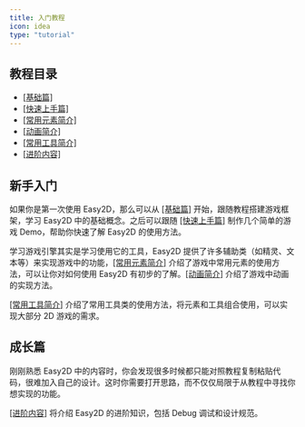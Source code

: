```yaml
---
title: 入门教程
icon: idea
type: "tutorial"
---
```


## 教程目录

- [[基础篇]](/tutorial/base.html)
- [[快速上手篇]](/tutorial/demo/)
- [[常用元素简介]](/tutorial/common/)
- [[动画简介]](/tutorial/action/)
- [[常用工具简介]](/tutorial/tools.html)
- [[进阶内容]](/tutorial/advanced.html)

## 新手入门

如果你是第一次使用 Easy2D，那么可以从 [[基础篇]](/tutorial/base.html) 开始，跟随教程搭建游戏框架，学习 Easy2D 中的基础概念。之后可以跟随 [[快速上手篇]](/tutorial/demo/) 制作几个简单的游戏 Demo，帮助你快速了解 Easy2D 的使用方法。

学习游戏引擎其实是学习使用它的工具，Easy2D 提供了许多辅助类（如精灵、文本等）来实现游戏中的功能，[[常用元素简介]](/tutorial/common) 介绍了游戏中常用元素的使用方法，可以让你对如何使用 Easy2D 有初步的了解。[[动画简介]](/tutorial/action) 介绍了游戏中动画的实现方法。

[[常用工具简介]](/tutorial/tools.html) 介绍了常用工具类的使用方法，将元素和工具组合使用，可以实现大部分 2D 游戏的需求。

## 成长篇

刚刚熟悉 Easy2D 中的内容时，你会发现很多时候都只能对照教程复制粘贴代码，很难加入自己的设计。这时你需要打开思路，而不仅仅局限于从教程中寻找你想实现的功能。

[[进阶内容]](/tutorial/advanced.html) 将介绍 Easy2D 的进阶知识，包括 Debug 调试和设计规范。
